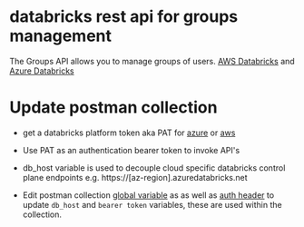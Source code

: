 databricks rest api for groups management
=========================================

The Groups API allows you to manage groups of users.
[AWS Databricks](https://docs.databricks.com/dev-tools/api/latest/groups.html#groups-api) and [Azure Databricks](https://docs.microsoft.com/en-us/azure/databricks/dev-tools/api/latest/groups?toc=https%3A%2F%2Fdocs.microsoft.com%2Fen-us%2Fazure%2Fazure-databricks%2FTOC.json&bc=https%3A%2F%2Fdocs.microsoft.com%2Fen-us%2Fazure%2Fbread%2Ftoc.json)



Update postman collection
===============

- get a databricks platform token aka PAT for [azure](https://docs.microsoft.com/en-us/azure/databricks/dev-tools/api/latest/authentication#authentication) or [aws](https://docs.databricks.com/dev-tools/api/latest/authentication.html#generate-a-token)
- Use PAT as an authentication bearer token to invoke API's
- db_host variable is used to decouple cloud specific databricks control plane endpoints
e.g. https://[az-region].azuredatabricks.net

- Edit postman collection [global variable](https://learning.postman.com/docs/postman/variables-and-environments/variables/) as as well as [auth header](https://learning.postman.com/docs/postman/sending-api-requests/authorization/#inheriting-auth) to update ``db_host`` and ``bearer token`` variables, these are used within the collection.
